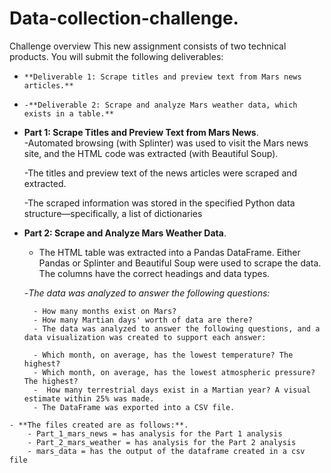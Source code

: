 # Data-collection-challenge.  
Challenge overview
    This new assignment consists of two technical products. You will submit the following deliverables:

   -     **Deliverable 1: Scrape titles and preview text from Mars news articles.**  

   -     -**Deliverable 2: Scrape and analyze Mars weather data, which exists in a table.**  

   - **Part 1: Scrape Titles and Preview Text from Mars News**.  
        -Automated browsing (with Splinter) was used to visit the Mars news site, and the HTML code was extracted (with Beautiful Soup).

        -The titles and preview text of the news articles were scraped and extracted.

        -The scraped information was stored in the specified Python data structure—specifically, a list of dictionaries
   - **Part 2: Scrape and Analyze Mars Weather Data**.  
       - The HTML table was extracted into a Pandas DataFrame. Either Pandas or Splinter and Beautiful Soup were used to scrape the data. The columns have the correct headings and data types. 

        -*The data was analyzed to answer the following questions:*

           - How many months exist on Mars? 
           - How many Martian days' worth of data are there? 
           - The data was analyzed to answer the following questions, and a data visualization was created to support each answer: 

           - Which month, on average, has the lowest temperature? The highest? 
           - Which month, on average, has the lowest atmospheric pressure? The highest? 
           -  How many terrestrial days exist in a Martian year? A visual estimate within 25% was made. 
           - The DataFrame was exported into a CSV file.
    - **The files created are as follows:**.  
        - Part_1_mars_news = has analysis for the Part 1 analysis
        - Part_2_mars_weather = has analysis for the Part 2 analysis
        - mars_data = has the output of the dataframe created in a csv file